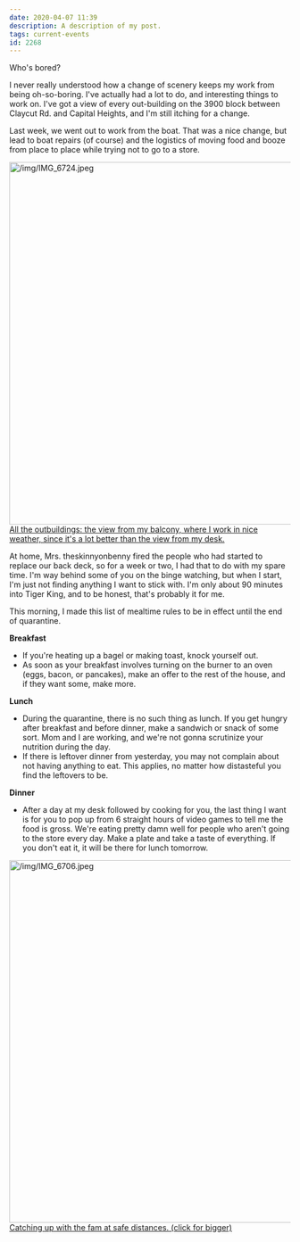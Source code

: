 ```yaml
---
date: 2020-04-07 11:39
description: A description of my post.
tags: current-events
id: 2268
---
```

Who's bored?

I never really understood how a change of scenery keeps my work from being oh-so-boring.  I've actually had a lot to do, and interesting things to work on.  I've got a view of every out-building on the 3900 block between Claycut Rd. and Capital Heights, and I'm still itching for a change.

Last week, we went out to work from the boat.  That was a nice change, but lead to boat repairs (of course) and the logistics of moving food and booze from place to place while trying not to go to a store.  
<!--more-->
<a class="lightview centered" href="/img/IMG_6724.jpeg" data-lightview-caption="All the outbuildings:  the view from my balcony, where I work in nice weather, since it's a lot better than the view from my desk." data-lightview-group="group1"><img src="/img/IMG_6724.jpeg" alt="/img/IMG_6724.jpeg" width="650px"><br><span class="caption">All the outbuildings:  the view from my balcony, where I work in nice weather, since it's a lot better than the view from my desk.</span></a>

At home, Mrs. theskinnyonbenny fired the people who had started to replace our back deck, so for a week or two, I had that to do with my spare time.  I'm way behind some of you on the binge watching, but when I start, I'm just not finding anything I want to stick with.  I'm only about 90 minutes into Tiger King, and to be honest, that's probably it for me.



This morning, I made this list of mealtime rules to be in effect until the end of quarantine.


<b>Breakfast</b>

<ul>
<li>If you're heating up a bagel or making toast, knock yourself out.</li>

<li>As soon as your breakfast involves turning on the burner to an oven (eggs, bacon, or pancakes), make an offer to the rest of the house, and if they want some, make more.</li>
</ul>


<b>Lunch</b>

<ul>
<li>During the quarantine, there is no such thing as lunch.  If you get hungry after breakfast and before dinner, make a sandwich or snack of some sort.  Mom and I are working, and we're not gonna scrutinize your nutrition during the day.</li>

<li>If there is leftover dinner from yesterday, you may not complain about not having anything to eat.  This applies, no matter how distasteful you find the leftovers to be.</li>
</ul>


<b>Dinner</b>

<ul>
	<li>After a day at my desk followed by cooking for you, the last thing I want is for you to pop up from 6 straight hours of video games to tell me the food is gross.  We're eating pretty damn well for people who aren't going to the store every day.  Make a plate and take a taste of everything.  If you don't eat it, it will be there for lunch tomorrow.
</li>
</ul>

<a class="lightview centered" href="/img/IMG_6706.jpeg" data-lightview-caption="Catching up with the fam at safe distances.
" data-lightview-group="group1"><img src="/img/IMG_6706.jpeg" alt="/img/IMG_6706.jpeg" width="650px"><br><span class="caption">Catching up with the fam at safe distances. (click for bigger)
</span></a>
